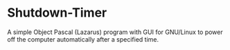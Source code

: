# Shutdown-Timer
A simple Object Pascal (Lazarus) program with GUI for GNU/Linux to power off the computer automatically after a specified time.
